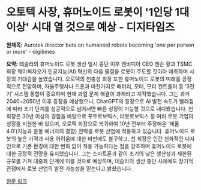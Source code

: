 # 오토텍 사장, 휴머노이드 로봇이 '1인당 1대 이상' 시대 열 것으로 예상 - 디지타임즈

**원제목:** Aurotek director bets on humanoid robots becoming 'one per person or more' - digitimes

**요약:** 테슬라의 휴머노이드 로봇 생산 일시 중단 이후 엔비디아 CEO 젠슨 황과 TSMC 회장 웨이쩌자오가 인공지능(AI) 혁신의 다음 물결을 로봇이 주도할 것이라 예측하며 시장의 기대감을 높였습니다.  오로텍의 천충성 회장 또한 휴머노이드 로봇의 미래를 긍정적으로 전망하며, 자율주행차나 드론과 마찬가지로 배터리, 모터, 모터 컨트롤러 등 ‘3전기’ 시스템 통합이 중요하며 현재 과열 문제 해결이 과제라고 지적했습니다.  그는 과거 2040~2050년 이후 등장을 예상했으나, ChatGPT의 등장으로 AI 발전 속도가 빨라짐에 따라 초기 단계를 성공적으로 넘어서면 빠른 성장이 가능할 것으로 내다봤습니다.  천 회장은 30년 이상의 경험을 바탕으로  푸두로보틱스, 더봇로보틱스 등 여러 로봇 기업의 성장을 지원한 바 있으며,  오로텍 회장으로 복귀하여  10년 전부터 주장해온 ‘제품 4.0’(지능과 운동 에너지의 결합) 전략을 로봇 산업에 적용하고 있습니다. 휴머노이드 로봇의 높은 가격과 사용 어려움에 대한 비판에도 불구하고,  천 회장은 인간 친화적인 디자인으로 기존 환경에 대한 변화 없이 적용 가능하다는 점을 강조하며 휴머노이드 로봇에 대한 긍정적 전망을 유지했습니다.  그는 스마트폰과 같이 초기의 낮은 생산성과 제한된 규모를 거쳐 대중화 단계에 이를 것으로 예상하며, 테슬라의 생산 중단 사례에도 장기적 관점에서 로봇 산업의 발전 가능성을 믿는다고 밝혔습니다.

[원문 링크](https://www.digitimes.com/news/a20250721PD217/humanoid-robot-robotics-production-tesla.html)
